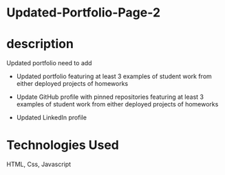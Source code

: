 # Updated-Portfolio-Page-2

# description
Updated portfolio need to add 

* Updated portfolio featuring at least 3 examples of student work from either deployed projects of homeworks

* Update GitHub profile with pinned repositories featuring at least 3 examples of student work from either deployed projects of homeworks

* Updated LinkedIn profile

# Technologies Used
HTML, Css, Javascript

